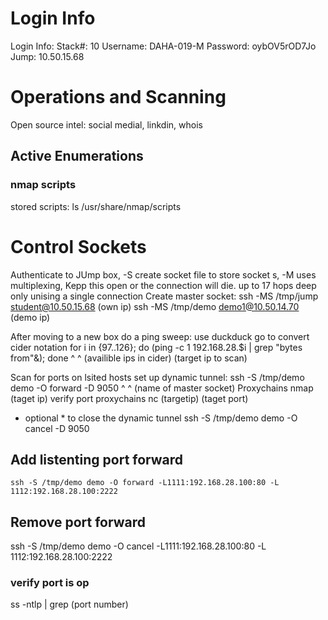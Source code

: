 # Login Info
Login Info:
Stack#: 10
Username: DAHA-019-M
Password: oybOV5rOD7Jo
Jump: 10.50.15.68
# Operations and Scanning
Open source intel:
  social medial, linkdin, whois


## Active Enumerations
### nmap scripts
stored scripts:
  ls /usr/share/nmap/scripts

# Control Sockets
Authenticate to JUmp box, -S create socket file to store socket s, -M uses multiplexing, Kepp this open or the connection will die. up to 17 hops deep only unising a single connection
Create master socket:
  ssh -MS /tmp/jump student@10.50.15.68 (own ip)
  ssh -MS /tmp/demo demo1@10.50.14.70 (demo ip)

After moving to a new box do a ping sweep:
use duckduck go to convert cider notation
for i in {97..126}; do (ping -c 1 192.168.28.$i | grep "bytes from"&); done
                ^                          ^
        (availible ips in cider)      (target ip to scan)

Scan for ports on lsited hosts
set up dynamic tunnel:
ssh -S /tmp/demo demo -O forward -D 9050
                  ^    ^
              (name of master socket)
Proxychains nmap (taget ip) 
verify port
proxychains nc (targetip) (taget port)
  
* optional *
to close the dynamic tunnel
ssh -S /tmp/demo demo -O cancel -D 9050

## Add listenting port forward
    ssh -S /tmp/demo demo -O forward -L1111:192.168.28.100:80 -L 1112:192.168.28.100:2222
## Remove port forward
  ssh -S /tmp/demo demo -O cancel -L1111:192.168.28.100:80 -L 1112:192.168.28.100:2222

  ### verify port is op 
  ss -ntlp | grep (port number)
